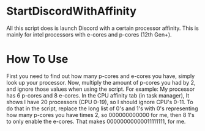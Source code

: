 # StartDiscordWithAffinity
All this script does is launch Discord with a certain processor affinity.
This is mainly for intel processors with e-cores and p-cores (12th Gen+).

# How To Use
First you need to find out how many p-cores and e-cores you have, simply look up your processor. Now, multiply the amount of p-cores you had by 2, and ignore those values when using the script.
For example: My processor has 6 p-cores and 8 e-cores. In the CPU affinity tab (in task manager), It shows I have 20 processors (CPU 0-19), so I should ignore CPU's 0-11. To do that in the script, replace the long
list of 0's and 1's with 0's representing how many p-cores you have times 2, so 000000000000 for me, then 8 1's to only enable the e-cores. That makes 00000000000011111111, for me.
